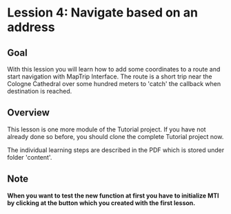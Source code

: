 # Lession 4: Navigate based on an address
## Goal
With this lession you will learn how to add some coordinates to a route and start navigation with MapTrip Interface.
The route is a short trip near the Cologne Cathedral over some hundred meters to 'catch' the callback when destination is reached.

## Overview
This lesson is one more module of the Tutorial project.
If you have not already done so before, you should clone the complete Tutorial project now.

The individual learning steps are described in the PDF which is stored under folder 'content'.

## Note
**When you want to test the new function at first you have to initialize MTI by clicking at the button which you created with the first lesson.**
